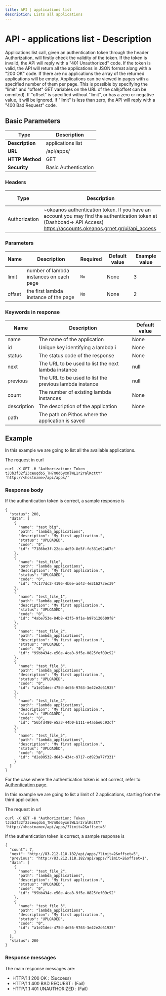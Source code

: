 ```yaml
---
title: API | applications list
description: Lists all applications
---
```


# API - applications list - Description

Applications list call, given an authentication token through the header Authorization,
will firstly check the validity of the token. If the token is invalid, the API will reply
with a "401 Unauthorized" code. If the token is valid, the API will return all the applications in JSON format along with a "200 OK" code. If there are no applications the array
of the returned applications will be empty. Applications can be viewed in pages with
a specified number of them per page. This is possible by specifying the "limit" and "offset"
GET variables on the URL of the call(offset can be ommited). If "offset" is specified without
"limit", or has a zero or negative value, it will be ignored. If "limit" is less than zero, the API
will reply with a "400 Bad Request" code.

## Basic Parameters

|Type | Description
------|-------------
**Description** | applications list
**URL**         | /api/apps/
**HTTP Method** | GET
**Security**    | Basic Authentication


### Headers

Type  | Description | Required | Default value | Example value
----------|-------------|----------|---------------|---------------
Authorization | ~okeanos authentication token. If you have an account you may find the authentication token at (Dashboad-> API Access) https://accounts.okeanos.grnet.gr/ui/api_access. | `Yes` | None | Token tJ3b3f32f23ceuqdoS_..


### Parameters

Name   | Description | Required | Default value | Example value
-------|-------------|----------|---------------|---------------
limit  | number of lambda instances on each page | `No` | None | 3
offset   | the first lambda instance of the page | `No` | None | 2


### Keywords in response
Name  | Description | Default value
------|------------|---------------
name  | The name of the application | None
id  | Unique key identifying a lambda i | None
status | The status code of the response | None
next | The URL to be used to list the next lambda instance | null
previous | The URL to be used to list the previous lambda instance | null
count | The number of existing lambda instances | None
description | The description of the application | None
path | The path on Pithos where the application is saved |


## Example

In this example we are going to list all the available applications.

The request in curl

```
curl -X GET -H "Authorization: Token tJ3b3f32f23ceuqdoS_TH7m0d6yxmlWL1r2ralKcttY" 'http://<hostname>/api/apps/'
```


### Response body

If the authentication token is correct, a sample response is


```
{
  "status": 200,
  "data": [
    {
      "name": "test_big",
      "path": "lambda_applications",
      "description": "My first application.",
      "status": "UPLOADED",
      "code": "0",
      "id": "7186be3f-22ca-4e59-8e5f-fc381e92a67c"
    },
    {
      "name": "test_file",
      "path": "lambda_applications",
      "description": "My first application.",
      "status": "UPLOADED",
      "code": "0",
      "id": "7c177dc2-4196-4b6e-ad43-4e316273ec39"
    },
    {
      "name": "test_file_1",
      "path": "lambda_applications",
      "description": "My first application.",
      "status": "UPLOADED",
      "code": "0",
      "id": "4abe753e-84b8-43f5-9f1e-b97b120609f8"
    },
    {
      "name": "test_file_2",
      "path": "lambda_applications",
      "description": "My first application.",
      "status": "UPLOADED",
      "code": "0",
      "id": "99bb434c-e50e-4ca8-9f5e-0825fef09c92"
    },
    {
      "name": "test_file_3",
      "path": "lambda_applications",
      "description": "My first application.",
      "status": "UPLOADED",
      "code": "0",
      "id": "a1e21dec-475d-4e56-9763-3e42e2c61935"
    },
    {
      "name": "test_file_4",
      "path": "lambda_applications",
      "description": "My first application.",
      "status": "UPLOADED",
      "code": "0",
      "id": "56bfd480-e5a3-44b0-b111-e4a6be6c93cf"
    },
    {
      "name": "test_file_5",
      "path": "lambda_applications",
      "description": "My first application.",
      "status": "UPLOADED",
      "code": "0",
      "id": "d2e00532-d643-434c-9717-cd923a77f331"
    }
  ]
}
```

For the case where the authentication token is not correct, refer to [Authentication page](Authentication.md).

In this example we are going to list a limit of 2 applications, starting from the third
application.

The request in url

```
curl -X GET -H "Authorization: Token tJ3b3f32f23ceuqdoS_TH7m0d6yxmlWL1r2ralKcttY" 'http://<hostname>/api/apps/?limit=2&offset=3'
```

If the authentication token is correct, a sample response is

```
{
  "count": 7,
  "next": "http://83.212.118.182/api/apps/?limit=2&offset=5",
  "previous": "http://83.212.118.182/api/apps/?limit=2&offset=1",
  "data": [
    {
      "name": "test_file_2",
      "path": "lambda_applications",
      "description": "My first application.",
      "status": "UPLOADED",
      "code": "0",
      "id": "99bb434c-e50e-4ca8-9f5e-0825fef09c92"
    },
    {
      "name": "test_file_3",
      "path": "lambda_applications",
      "description": "My first application.",
      "status": "UPLOADED",
      "code": "0",
      "id": "a1e21dec-475d-4e56-9763-3e42e2c61935"
    }
  ],
  "status": 200
}
```


### Response messages

The main response messages are:

- HTTP/1.1 200 OK : (Success)
- HTTP/1.1 400 BAD REQUEST : (Fail)
- HTTP/1.1 401 UNAUTHORIZED : (Fail)
